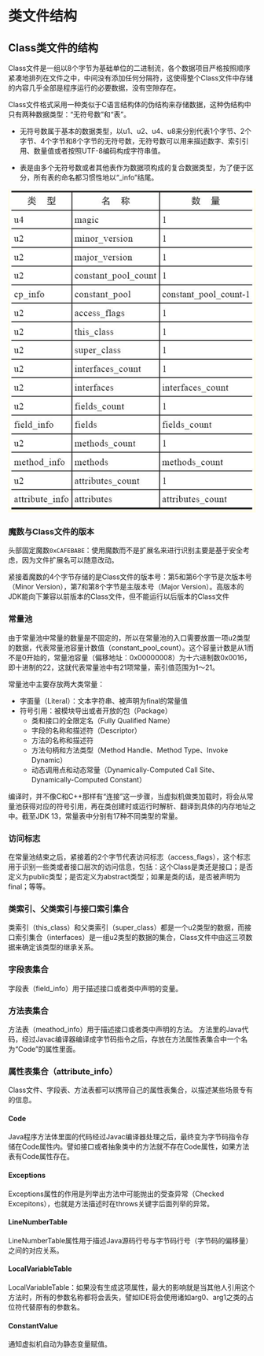# 类文件结构

## Class类文件的结构

Class文件是一组以8个字节为基础单位的二进制流，各个数据项目严格按照顺序紧凑地排列在文件之中，中间没有添加任何分隔符，这使得整个Class文件中存储的内容几乎全部是程序运行的必要数据，没有空隙存在。

Class文件格式采用一种类似于C语言结构体的伪结构来存储数据，这种伪结构中只有两种数据类型：“无符号数”和“表”。

- 无符号数属于基本的数据类型，以u1、u2、u4、u8来分别代表1个字节、2个字节、4个字节和8个字节的无符号数，无符号数可以用来描述数字、索引引用、数量值或者按照UTF-8编码构成字符串值。

- 表是由多个无符号数或者其他表作为数据项构成的复合数据类型，为了便于区分，所有表的命名都习惯性地以“_info”结尾。

![class_struct](class_struct.png)

### 魔数与Class文件的版本

头部固定魔数`0xCAFEBABE`：使用魔数而不是扩展名来进行识别主要是基于安全考虑，因为文件扩展名可以随意改动。

紧接着魔数的4个字节存储的是Class文件的版本号：第5和第6个字节是次版本号（Minor Version），第7和第8个字节是主版本号（Major Version）。高版本的JDK能向下兼容以前版本的Class文件，但不能运行以后版本的Class文件

### 常量池

由于常量池中常量的数量是不固定的，所以在常量池的入口需要放置一项u2类型的数据，代表常量池容量计数值（constant_pool_count）。这个容量计数是从1而不是0开始的，常量池容量（偏移地址：0x00000008）为十六进制数0x0016，即十进制的22，这就代表常量池中有21项常量，索引值范围为1～21。

常量池中主要存放两大类常量：
- 字面量（Literal）：文本字符串、被声明为final的常量值
- 符号引用：被模块导出或者开放的包（Package）
    - 类和接口的全限定名（Fully Qualified Name）
    - 字段的名称和描述符（Descriptor）
    - 方法的名称和描述符
    - 方法句柄和方法类型（Method Handle、Method Type、Invoke Dynamic）
    - 动态调用点和动态常量（Dynamically-Computed Call Site、Dynamically-Computed Constant）

编译时，并不像C和C++那样有“连接”这一步骤，当虚拟机做类加载时，将会从常量池获得对应的符号引用，再在类创建时或运行时解析、翻译到具体的内存地址之中。截至JDK 13，常量表中分别有17种不同类型的常量。

### 访问标志
在常量池结束之后，紧接着的2个字节代表访问标志（access_flags），这个标志用于识别一些类或者接口层次的访问信息，包括：这个Class是类还是接口；是否定义为public类型；是否定义为abstract类型；如果是类的话，是否被声明为final；等等。

### 类索引、父类索引与接口索引集合

类索引（this_class）和父类索引（super_class）都是一个u2类型的数据，而接口索引集合（interfaces）是一组u2类型的数据的集合，Class文件中由这三项数据来确定该类型的继承关系。

### 字段表集合

字段表（field_info）用于描述接口或者类中声明的变量。

### 方法表集合

方法表（meathod_info）用于描述接口或者类中声明的方法。
方法里的Java代码，经过Javac编译器编译成字节码指令之后，存放在方法属性表集合中一个名为“Code”的属性里面。

### 属性表集合（attribute_info）

Class文件、字段表、方法表都可以携带自己的属性表集合，以描述某些场景专有的信息。

#### Code

Java程序方法体里面的代码经过Javac编译器处理之后，最终变为字节码指令存储在Code属性内。譬如接口或者抽象类中的方法就不存在Code属性，如果方法表有Code属性存在。

#### Exceptions

Exceptions属性的作用是列举出方法中可能抛出的受查异常（Checked Excepitons），也就是方法描述时在throws关键字后面列举的异常。

#### LineNumberTable

LineNumberTable属性用于描述Java源码行号与字节码行号（字节码的偏移量）之间的对应关系。


#### LocalVariableTable

LocalVariableTable：如果没有生成这项属性，最大的影响就是当其他人引用这个方法时，所有的参数名称都将会丢失，譬如IDE将会使用诸如arg0、arg1之类的占位符代替原有的参数名。

#### ConstantValue

通知虚拟机自动为静态变量赋值。




